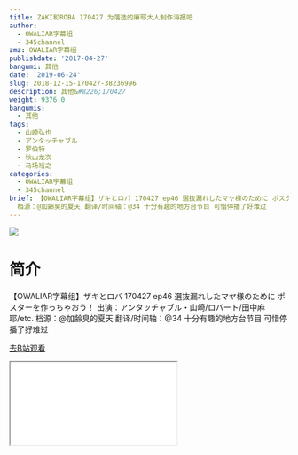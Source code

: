 ```yaml
---
title: ZAKI和ROBA 170427 为落选的麻耶大人制作海报吧
author:
  - OWALIAR字幕组
  - 345channel
zmz: OWALIAR字幕组
publishdate: '2017-04-27'
bangumi: 其他
date: '2019-06-24'
slug: 2018-12-15-170427-38236996
description: 其他&#8226;170427
weight: 9376.0
bangumis:
  - 其他
tags:
  - 山崎弘也
  - アンタッチャブル
  - 罗伯特
  - 秋山龙次
  - 马场裕之
categories:
  - OWALIAR字幕组
  - 345channel
brief: 【OWALIAR字幕组】ザキとロバ 170427 ep46 選抜漏れしたマヤ様のために ポスターを作っちゃおう！ 出演：アンタッチャブル・山崎/ロバート/田中麻耶/etc.
  档源：@加齢臭的夏天 翻译/时间轴：@34 十分有趣的地方台节目 可惜停播了好难过
---
```

![](https://raw.githubusercontent.com/tcgriffith/owaraisite/master/static/tmpimg/3b8741b196b9e93278faa7e590d36455acf87669.jpg.480.jpg)
# 简介  
【OWALIAR字幕组】ザキとロバ 170427 ep46
選抜漏れしたマヤ様のために ポスターを作っちゃおう！
出演：アンタッチャブル・山崎/ロバート/田中麻耶/etc. 
档源：@加齢臭的夏天 
翻译/时间轴：@34
十分有趣的地方台节目 可惜停播了好难过  

[去B站观看](https://www.bilibili.com/video/av38236996/)
<div class ="resp-container"><iframe class="testiframe" src="//player.bilibili.com/player.html?aid=38236996"", scrolling="no", allowfullscreen="true" > </iframe></div> 
